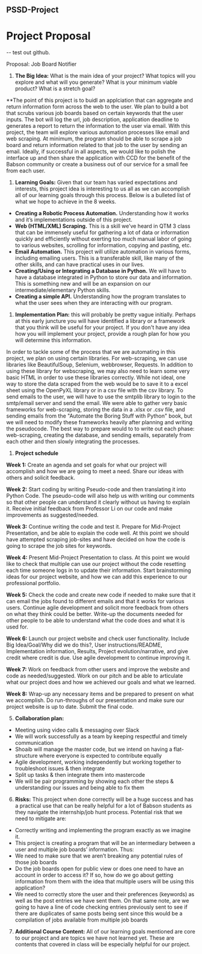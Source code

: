 
## PSSD-Project

# Project Proposal
--
test out github.

Proposal: Job Board Notifier

1. **The Big Idea:** What is the main idea of your project? What topics will you explore and what will you generate? What is your minimum viable product? What is a stretch goal? 
   
**The point of this project is to buidl an applciation that can aggregate and return information form across the web to the user. We plan to build a bot that scrubs various job boards based on certain keywords that the user inputs. The bot will log the url, job description, application deadline to generates a report to return the information to the user via email. With this project, the team will explore various automation processes like email and web scraping. At minimum, the program should be able to scrape a job board and return information related to that job to the user by sending an email. Ideally, if successful in all aspects, we would like to polish the interface up and then share the application with CCD for the benefit of the Babson community or create a business out of our service for a small fee from each user.

1. **Learning Goals:**
Given that our team has varied expectations and interests, this project idea is interesting to us all as we can accomplish all of our learning goals through this process. Below is a bulleted list of what we hope to achieve in the 8 weeks.
- **Creating a Robotic Process Automation.** Understanding how it works and it’s implementations outside of this project.
- **Web (HTML/XML) Scraping.** This is a skill we’ve heard in QTM 3 class that can be immensely useful for gathering a lot of data or information quickly and efficiently without exerting too much manual labor of going to various websites, scrolling for information, copying and pasting, etc.
- **Email Automation.** This project will utilize automation in various forms, including emailing users. This is a transferable skill, like many of the other skills, and can have practical uses in our lives.
- **Creating/Using or Integrating a Database in Python.** We will have to have a database integrated in Python to store our data and information. This is something new and will be an expansion on our intermediate/elementary Python skills.
- **Creating a simple API.**
Understanding how the program translates to what the user sees when they are interacting with our program.


1. **Implementation Plan:** this will probably be pretty vague initially. Perhaps at this early juncture you will have identified a library or a framework that you think will be useful for your project. If you don't have any idea how you will implement your project, provide a rough plan for how you will determine this information.

In order to tackle some of the process that we are automating in this project, we plan on using certain libraries. For web-scraping, we can use libraries like BeautifulSoup, Selenium, webbrowser, Requests. In addition to using these library for webscraping, we may also need to learn some very basic HTML in order to use these libraries correctly. While not ideal, one way to store the data scraped from the web would be to save it to a excel sheet using the OpenPyXL library or in a csv file with the csv library. To send emails to the user, we will have to use the smtplib library to login to the smtp/email server and send the email. We were able to gather very basic frameworks for web-scraping, storing the data in a .xlsx or .csv file, and sending emails from the "Automate the Boring Stuff with Python" book, but we will need to modify these frameworks heavily after planning and writing the pseudocode. The best way to prepare would to to write out each phase: web-scraping, creating the database, and sending emails, separately from each other and then slowly integrating the processes.

1. **Project schedule** 

**Week 1:** Create an agenda and set goals for what our project will accomplish and how we are going to meet a need. Share our ideas with others and solicit feedback.

**Week 2:** Start coding by writing Pseudo-code and then translating it into Python Code. The pseudo-code will also help us with writing our comments so that other people can understand it clearly without us having to explain it. Receive initial feedback from Professor Li on our code and make improvements as suggested/needed.

**Week 3:** Continue writing the code and test it. Prepare for Mid-Project Presentation, and be able to explain the code well. At this point we should have attempted scraping job-sites and have decided on how the code is going to scrape the job sites for keywords.

**Week 4:** Present Mid-Project Presentation to class. At this point we would like to check that multiple can use our project without the code resetting each time someone logs in to update their information. Start brainstorming ideas for our project website, and how we can add this experience to our professional portfolio.

**Week 5:** Check the code and create new code if needed to make sure that it can email the jobs found to different emails and that it works for various users. Continue agile development and solicit more feedback from others on what they think could be better. Write-up the documents needed for other people to be able to understand what the code does and what it is used for.

**Week 6:** Launch our project website and check user functionality. Include Big Idea/Goal/Why did we do this?, User instructions/README, Implementation information, Results, Project evolution/narrative, and give credit where credit is due.
Use agile development to continue improving it.

**Week 7:** Work on feedback from other users and improve the website and code as needed/suggested. Work on our pitch and be able to articulate what our project does and how we achieved our goals and what we learned.

**Week 8:** Wrap-up any necessary items and be prepared to present on what we accomplish. Do run-throughs of our presentation and make sure our project website is up to date. Submit the final code.


5. **Collaboration plan:** 

- Meeting using video calls & messaging over Slack
- We will work successfully as a team by keeping respectful and timely communication
- Shoaib will manage the master code, but we intend on having a flat-structure where everyone is expected to contribute equally
- Agile development, working independently but working together to troubleshoot issues & then integrate
- Split up tasks & then integrate them into mastercode 
- We will be pair programming by showing each other the steps & understanding our issues and being able to fix them 

6. **Risks:**
This project when done correctly will be a huge success and has a practical use that can be really helpful for a lot of Babson students as they navigate the internship/job hunt process. Potential risk that we need to mitigate are:
- Correctly writing and implementing the program exactly as we imagine it.
- This project is creating a program that will be an intermediary between a user and multiple  job boards’ information. Thus:
- We need to make sure that we aren’t breaking any potential rules of those job boards
- Do the job boards open for public view or does one need to have an account in order to access it? If so, how do we go about getting information from them with the idea that multiple users will be using this application?
-  We need to correctly store the user and their preferences (keywords) as well as the post entries we have sent them. On that same note, are we going to have a line of code checking entries previously sent to see if there are duplicates of same posts being sent since this would be a compilation of jobs available from multiple job boards

7. **Additional Course Content:**
	All of our learning goals mentioned are core to our project and are topics we have not learned yet. These are contents that covered in class will be especially helpful for our project.